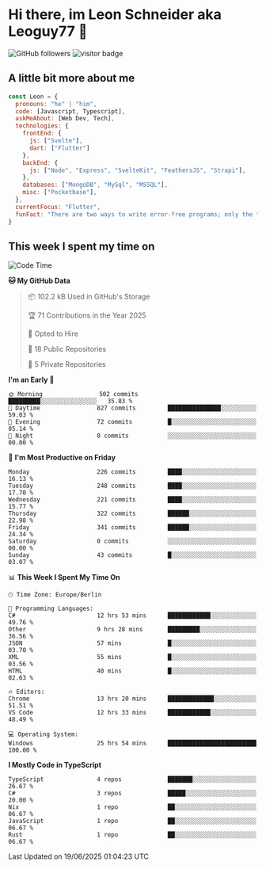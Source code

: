 # Hi there, im Leon Schneider aka Leoguy77 👋

![GitHub followers](https://img.shields.io/github/followers/leoguy77.svg?style=social&label=Followers) ![visitor badge](https://vbr.nathanchung.dev/badge?page_id=Leoguy77)

## A little bit more about me

```javascript
const Leon = {
  pronouns: "he" | "him",
  code: [Javascript, Typescript],
  askMeAbout: [Web Dev, Tech],
  technologies: {
    frontEnd: {
      js: ["Svelte"],
      dart: ["Flutter"]
    },
    backEnd: {
      js: ["Node", "Express", "SvelteKit", "FeathersJS", "Strapi"],
    },
    databases: ["MongoDB", "MySql", "MSSQL"],
    misc: ["Pocketbase"],
  },
  currentFocus: "Flutter",
  funFact: "There are two ways to write error-free programs; only the third one works"
}
```

## This week I spent my time on

<!--START_SECTION:waka-->
![Code Time](http://img.shields.io/badge/Code%20Time-595%20hrs%2052%20mins-blue)

**🐱 My GitHub Data** 

> 📦 102.2 kB Used in GitHub's Storage 
 > 
> 🏆 71 Contributions in the Year 2025
 > 
> 💼 Opted to Hire
 > 
> 📜 18 Public Repositories 
 > 
> 🔑 5 Private Repositories 
 > 
**I'm an Early 🐤** 

```text
🌞 Morning                502 commits         █████████░░░░░░░░░░░░░░░░   35.83 % 
🌆 Daytime                827 commits         ███████████████░░░░░░░░░░   59.03 % 
🌃 Evening                72 commits          █░░░░░░░░░░░░░░░░░░░░░░░░   05.14 % 
🌙 Night                  0 commits           ░░░░░░░░░░░░░░░░░░░░░░░░░   00.00 % 
```
📅 **I'm Most Productive on Friday** 

```text
Monday                   226 commits         ████░░░░░░░░░░░░░░░░░░░░░   16.13 % 
Tuesday                  248 commits         ████░░░░░░░░░░░░░░░░░░░░░   17.70 % 
Wednesday                221 commits         ████░░░░░░░░░░░░░░░░░░░░░   15.77 % 
Thursday                 322 commits         ██████░░░░░░░░░░░░░░░░░░░   22.98 % 
Friday                   341 commits         ██████░░░░░░░░░░░░░░░░░░░   24.34 % 
Saturday                 0 commits           ░░░░░░░░░░░░░░░░░░░░░░░░░   00.00 % 
Sunday                   43 commits          █░░░░░░░░░░░░░░░░░░░░░░░░   03.07 % 
```


📊 **This Week I Spent My Time On** 

```text
🕑︎ Time Zone: Europe/Berlin

💬 Programming Languages: 
C#                       12 hrs 53 mins      ████████████░░░░░░░░░░░░░   49.76 % 
Other                    9 hrs 28 mins       █████████░░░░░░░░░░░░░░░░   36.56 % 
JSON                     57 mins             █░░░░░░░░░░░░░░░░░░░░░░░░   03.70 % 
XML                      55 mins             █░░░░░░░░░░░░░░░░░░░░░░░░   03.56 % 
HTML                     40 mins             █░░░░░░░░░░░░░░░░░░░░░░░░   02.63 % 

🔥 Editors: 
Chrome                   13 hrs 20 mins      █████████████░░░░░░░░░░░░   51.51 % 
VS Code                  12 hrs 33 mins      ████████████░░░░░░░░░░░░░   48.49 % 

💻 Operating System: 
Windows                  25 hrs 54 mins      █████████████████████████   100.00 % 
```

**I Mostly Code in TypeScript** 

```text
TypeScript               4 repos             ███████░░░░░░░░░░░░░░░░░░   26.67 % 
C#                       3 repos             █████░░░░░░░░░░░░░░░░░░░░   20.00 % 
Nix                      1 repo              ██░░░░░░░░░░░░░░░░░░░░░░░   06.67 % 
JavaScript               1 repo              ██░░░░░░░░░░░░░░░░░░░░░░░   06.67 % 
Rust                     1 repo              ██░░░░░░░░░░░░░░░░░░░░░░░   06.67 % 
```




 Last Updated on 19/06/2025 01:04:23 UTC
<!--END_SECTION:waka-->
